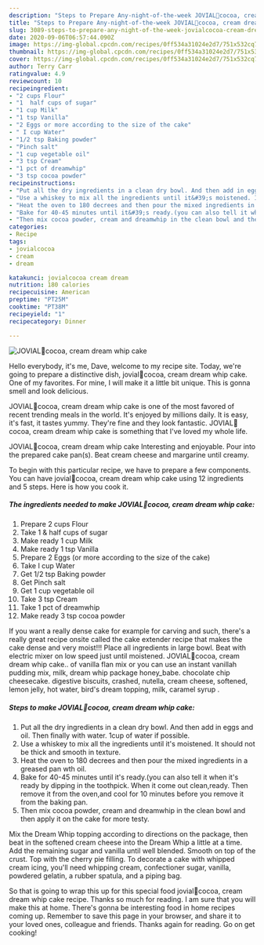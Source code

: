 ```yaml
---
description: "Steps to Prepare Any-night-of-the-week JOVIAL🍰cocoa, cream dream whip cake"
title: "Steps to Prepare Any-night-of-the-week JOVIAL🍰cocoa, cream dream whip cake"
slug: 3089-steps-to-prepare-any-night-of-the-week-jovialcocoa-cream-dream-whip-cake
date: 2020-09-06T06:57:44.090Z
image: https://img-global.cpcdn.com/recipes/0ff534a31024e2d7/751x532cq70/jovial🍰cocoa-cream-dream-whip-cake-recipe-main-photo.jpg
thumbnail: https://img-global.cpcdn.com/recipes/0ff534a31024e2d7/751x532cq70/jovial🍰cocoa-cream-dream-whip-cake-recipe-main-photo.jpg
cover: https://img-global.cpcdn.com/recipes/0ff534a31024e2d7/751x532cq70/jovial🍰cocoa-cream-dream-whip-cake-recipe-main-photo.jpg
author: Terry Carr
ratingvalue: 4.9
reviewcount: 10
recipeingredient:
- "2 cups Flour"
- "1  half cups of sugar"
- "1 cup Milk"
- "1 tsp Vanilla"
- "2 Eggs or more according to the size of the cake"
- " I cup Water"
- "1/2 tsp Baking powder"
- "Pinch salt"
- "1 cup vegetable oil"
- "3 tsp Cream"
- "1 pct of dreamwhip"
- "3 tsp cocoa powder"
recipeinstructions:
- "Put all the dry ingredients in a clean dry bowl. And then add in eggs and oil. Then finally with water. 1cup of water if possible."
- "Use a whiskey to mix all the ingredients until it&#39;s moistened. It should not be thick and smooth in texture."
- "Heat the oven to 180 decrees and then pour the mixed ingredients in a greased pan wth oil."
- "Bake for 40-45 minutes until it&#39;s ready.(you can also tell it when it&#39;s ready by dipping in the toothpick. When it come out clean,ready. Then remove it from the oven,and cool for 10 minutes before you remove it from the baking pan."
- "Then mix cocoa powder, cream and dreamwhip in the clean bowl and then apply it on the cake for more testy."
categories:
- Recipe
tags:
- jovialcocoa
- cream
- dream

katakunci: jovialcocoa cream dream 
nutrition: 180 calories
recipecuisine: American
preptime: "PT25M"
cooktime: "PT38M"
recipeyield: "1"
recipecategory: Dinner

---
```



![JOVIAL🍰cocoa, cream dream whip cake](https://img-global.cpcdn.com/recipes/0ff534a31024e2d7/751x532cq70/jovial🍰cocoa-cream-dream-whip-cake-recipe-main-photo.jpg)

Hello everybody, it's me, Dave, welcome to my recipe site. Today, we're going to prepare a distinctive dish, jovial🍰cocoa, cream dream whip cake. One of my favorites. For mine, I will make it a little bit unique. This is gonna smell and look delicious.

JOVIAL🍰cocoa, cream dream whip cake is one of the most favored of recent trending meals in the world. It's enjoyed by millions daily. It is easy, it's fast, it tastes yummy. They're fine and they look fantastic. JOVIAL🍰cocoa, cream dream whip cake is something that I've loved my whole life.

JOVIAL🍰cocoa, cream dream whip cake Interesting and enjoyable. Pour into the prepared cake pan(s). Beat cream cheese and margarine until creamy.


To begin with this particular recipe, we have to prepare a few components. You can have jovial🍰cocoa, cream dream whip cake using 12 ingredients and 5 steps. Here is how you cook it.

<!--inarticleads1-->

##### The ingredients needed to make JOVIAL🍰cocoa, cream dream whip cake:

1. Prepare 2 cups Flour
1. Take 1 &amp; half cups of sugar
1. Make ready 1 cup Milk
1. Make ready 1 tsp Vanilla
1. Prepare 2 Eggs (or more according to the size of the cake)
1. Take  I cup Water
1. Get 1/2 tsp Baking powder
1. Get Pinch salt
1. Get 1 cup vegetable oil
1. Take 3 tsp Cream
1. Take 1 pct of dreamwhip
1. Make ready 3 tsp cocoa powder


If you want a really dense cake for example for carving and such, there&#39;s a really great recipe onsite called the cake extender recipe that makes the cake dense and very moist!!! Place all ingredients in large bowl. Beat with electric mixer on low speed just until moistened. JOVIAL🍰cocoa, cream dream whip cake.. of vanilla flan mix or you can use an instant vanillah pudding mix, milk, dream whip package honey_babe. chocolate chip cheesecake. digestive biscuits, crashed, nutella, cream cheese, softened, lemon jelly, hot water, bird&#39;s dream topping, milk, caramel syrup . 

<!--inarticleads2-->

##### Steps to make JOVIAL🍰cocoa, cream dream whip cake:

1. Put all the dry ingredients in a clean dry bowl. And then add in eggs and oil. Then finally with water. 1cup of water if possible.
1. Use a whiskey to mix all the ingredients until it&#39;s moistened. It should not be thick and smooth in texture.
1. Heat the oven to 180 decrees and then pour the mixed ingredients in a greased pan wth oil.
1. Bake for 40-45 minutes until it&#39;s ready.(you can also tell it when it&#39;s ready by dipping in the toothpick. When it come out clean,ready. Then remove it from the oven,and cool for 10 minutes before you remove it from the baking pan.
1. Then mix cocoa powder, cream and dreamwhip in the clean bowl and then apply it on the cake for more testy.


Mix the Dream Whip topping according to directions on the package, then beat in the softened cream cheese into the Dream Whip a little at a time. Add the remaining sugar and vanilla until well blended. Smooth on top of the crust. Top with the cherry pie filling. To decorate a cake with whipped cream icing, you&#39;ll need whipping cream, confectioner sugar, vanilla, powdered gelatin, a rubber spatula, and a piping bag. 

So that is going to wrap this up for this special food jovial🍰cocoa, cream dream whip cake recipe. Thanks so much for reading. I am sure that you will make this at home. There's gonna be interesting food in home recipes coming up. Remember to save this page in your browser, and share it to your loved ones, colleague and friends. Thanks again for reading. Go on get cooking!
